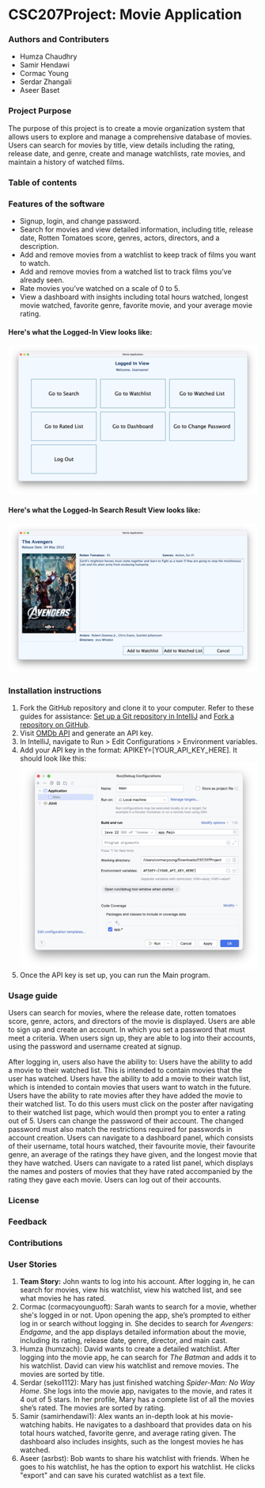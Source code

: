# CSC207Project: Movie Application

### Authors and Contributers
- Humza Chaudhry 
- Samir Hendawi 
- Cormac Young 
- Serdar Zhangali 
- Aseer Baset

### Project Purpose
The purpose of this project is to create a movie organization system that allows users to explore and manage a comprehensive database of movies. Users can search for movies by title, view details including the rating, release date, and genre, create and manage watchlists, rate movies, and maintain a history of watched films.

### Table of contents

### Features of the software
- Signup, login, and change password.
- Search for movies and view detailed information, including title, release date, Rotten Tomatoes score, genres, actors, directors, and a description.
- Add and remove movies from a watchlist to keep track of films you want to watch.
- Add and remove movies from a watched list to track films you’ve already seen.
- Rate movies you’ve watched on a scale of 0 to 5.
- View a dashboard with insights including total hours watched, longest movie watched, favorite genre, favorite movie, and your average movie rating.

#### Here's what the Logged-In View looks like:
![img.png](images/LoggedInView.png)

#### Here's what the Logged-In Search Result View looks like:
![img.png](images/searchedMovie.png)

### Installation instructions
1. Fork the GitHub repository and clone it to your computer. Refer to these guides for assistance: [Set up a Git repository in IntelliJ](https://www.jetbrains.com/help/idea/set-up-a-git-repository.html#clone-repo) and [Fork a repository on GitHub](https://docs.github.com/en/pull-requests/collaborating-with-pull-requests/working-with-forks/fork-a-repo).
2. Visit [OMDb API](www.omdbapi.com) and generate an API key.
3. In IntelliJ, navigate to Run > Edit Configurations > Environment variables.
4. Add your API key in the format: APIKEY=[YOUR_API_KEY_HERE]. It should look like this: 
![image of adding the api key as an environment variable.](images/adding_api_key.png "adding api key")
5. Once the API key is set up, you can run the Main program.

### Usage guide
Users can search for movies, where the release date, rotten tomatoes score, genre, actors, and directors of the movie is displayed.
Users are able to sign up and create an account. In which you set a password that must meet a criteria.
When users sign up, they are able to log into their accounts, using the password and username created at signup.

After logging in, users also have the ability to:
Users have the ability to add a movie to their watched list. This is intended to contain movies that the user has watched.
Users have the ability to add a movie to their watch list, which is intended to contain movies that users want to watch in the future.
Users have the ability to rate movies after they have added the movie to their watched list. To do this users must click on the poster after navigating to their watched list page, which would then prompt you to enter a rating out of 5.
Users can change the password of their account. The changed password must also match the restrictions required for passwords in account creation.
Users can navigate to a dashboard panel, which consists of their username, total hours watched, their favourite movie, their favourite genre, an average of the ratings they have given, and the longest movie that they have watched.
Users can navigate to a rated list panel, which displays the names and posters of movies that they have rated accompanied by the rating they gave each movie.
Users can log out of their accounts.

### License

### Feedback

### Contributions

### User Stories
1. **Team Story:** John wants to log into his account. After logging in, he can search for movies, view his watchlist, view his watched list, and see what movies he has rated.
2. Cormac (cormacyounguoft): Sarah wants to search for a movie, whether she's logged in or not. Upon opening the app, she’s prompted to either log in or search without logging in. She decides to search for _Avengers: Endgame_, and the app displays detailed information about the movie, including its rating, release date, genre, director, and main cast.
3. Humza (humzach): David wants to create a detailed watchlist. After logging into the movie app, he can search for _The Batman_ and adds it to his watchlist. David can view his watchlist and remove movies. The movies are sorted by title.
4. Serdar (seko1112): Mary has just finished watching _Spider-Man: No Way Home_. She logs into the movie app, navigates to the movie, and rates it 4 out of 5 stars. In her profile, Mary has a complete list of all the movies she’s rated. The movies are sorted by rating.
5. Samir (samirhendawi1): Alex wants an in-depth look at his movie-watching habits. He navigates to a dashboard that provides data on his total hours watched, favorite genre, and average rating given. The dashboard also includes insights, such as the longest movies he has watched.
6. Aseer (asrbst): Bob wants to share his watchlist with friends. When he goes to his watchlist, he has the option to export his watchlist. He clicks "export" and can save his curated watchlist as a text file.
